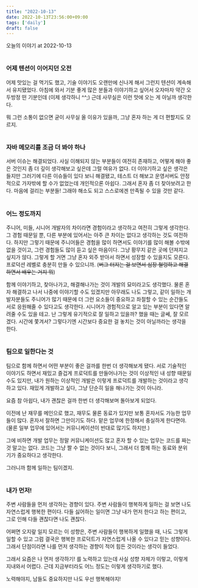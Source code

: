 ```yaml
---
title: "2022-10-13"
date: 2022-10-13T23:56:00+09:00
tags: ['daily']
draft: false
---
```

오늘의 이야기 at 2022-10-13
<!--more--> 

#
### 어제 텐션이 이어지던 오전
어제 맛있는 걸 먹기도 했고, 기술 이야기도 오랜만에 신나게 해서 그런지 텐션이 계속해서 유지됐었다. 
아침에 와서 기분 좋게 많은 분들과 이야기하고 싶어서 오자마자 약간 오두방정 떤 기분인데 (이제 생각하니 ^^;) 
근데 사무실은 이런 맛에 오는 게 아닐까 생각한다. 

뭐 그런 소통이 없으면 굳이 사무실 올 이유가 있을까, 그냥 혼자 하는 게 더 편할지도 모르지.


#
### 자바 메모리를 조금 더 봐야 하나
서버 이슈는 해결되었다. 
사실 이해되지 않는 부분들이 여전히 존재하고, 어떻게 해야 좋은 것인지 좀 더 깊이 생각해보고 싶은데 그럴 여유가 없다. 
더 이야기하고 싶은 생각은 들지만 그러기에 다른 이슈들이 있다 보니 해결됐고, 테스트 더 해보고 운영서버도 안정적으로 가자밖에 할 수가 없었는데 개인적으론 아쉽다. 
그래서 혼자 좀 더 찾아보려고 한다. 
마음에 걸리는 부분들! 
그래야 해소도 되고 스스로에겐 만족될 수 있을 것만 같다.


#
### 어느 정도까지
주니어, 미들, 시니어 개발자의 차이라면 경험이라고 생각하고 여전히 그렇게 생각한다. 
그 경험 때문일 뿐, 다른 부분에 있어서는 아주 큰 차이는 없다고 생각하는 것도 여전하다. 
하지만 그렇기 때문에 주니어들은 경험을 많이 하면서도 이야기를 많이 해볼 수밖에 없을 것이고, 그런 경험들도 많이 듣고 싶은 마음이다. 
그냥 황무지 같은 곳에 던져지고 싶지가 않다. 
그렇게 할 거면 그냥 혼자 외주 받아서 하면서 성장할 수 있을지도 모른다. 
프로덕션 레벨로 충분히 만들 수 있으니까. (~~버그 터지는 걸 보면서 심장 철렁하고 해결하면서 배우는 거지 뭐~~)

함께 이야기하고, 찾아나가고, 해결해나가는 것이 개발의 묘미라고도 생각했다. 
물론 혼자 해결하고 나서 나중에 이야기할 수도 있겠지만 아무래도 나도 그렇고, 같이 일하는 개발자분들도 주니어가 많기 때문에 더 그런 요소들이 중요하고 좌절할 수 있는 순간들도 서로 응원해줄 수 있다고도 생각한다. 
시니어가 경험적으로 알고 있는 부분이 있다면 알려줄 수도 있을 테고. 
난 그렇게 유기적으로 잘 일하고 있을까? 했을 때는 글쎄, 잘 모르겠다. 
시간에 쫓겨서? 그렇다기엔 시간보다 중요한 걸 놓치는 것이 아닐까라는 생각을 한다.


#
### 팀으로 일한다는 것
팀으로 함께 하면서 어떤 부분이 좋은 걸까를 한번 더 생각해보게 됐다. 
서로 기술적인 이야기도 하면서 재밌고 즐겁게 프로덕트를 만들어나가는 것이 이상적인 내 성향 때문일 수도 있지만, 내가 원하는 이상적인 개발은 이렇게 프로덕트를 개발하는 것이라고 생각하고 있다. 
재밌게 개발하고 싶다, 그냥 단순히 일을 해나가는 것이 아니라. 

요즘 참 아쉽다, 내가 괜찮은 걸까 한번 더 생각해보며 돌아보게 되었다.

이전에 난 재무를 메인으로 했고, 재무도 물론 동료가 있지만 보통 혼자서도 가능한 업무들이 많다. 
혼자서 잘하면 그만이기도 하다. 
맡은 업무에 한정해서 충실하게 한다면야. (물론 일부 업무에 있어서는 커뮤니케이션이 반대로 많기도 하지만.) 

그에 비하면 개발 업무는 정말 커뮤니케이션도 많고 혼자 할 수 있는 업무는 코드를 짜는 것 말고는 없다. 
코드는 그냥 짤 수 없는 것이다 보니, 그래서 더 함께 하는 동료와 분위기가 중요하다고 생각한다. 

그러니까 함께 일하는 팀이겠지.


#
### 내가 먼저!
주변 사람들을 먼저 생각하는 경향이 있다. 
주변 사람들이 행복하게 일하는 걸 보면 나도 자연스럽게 행복한 편이다. 
다들 싫어하는 일이면 그냥 내가 먼저 한다고 하는 편이고, 그로 인해 다들 괜찮다면 나도 괜찮다. 

어쩌면 오지랖 일지 모르는 이 성향은, 주변 사람들이 행복하게 일했을 때, 나도 그렇게 일할 수 있고 그럼 결국은 행복한 프로덕트가 자연스럽게 나올 수 있다고 믿는 성향이다. 
그래서 단점이라면 나를 먼저 생각하는 경향이 적어 힘든 것이라는 생각이 들었다.

그래서 요즘은 나 먼저 생각하기! 를 노력하고 있는데 사실 성향 자체가 이렇고, 이렇게 지내와서 어렵다. 
근데 지금부터라도 어느 정도는 이렇게 생각하기로 했다. 

노력해야지, 남들도 중요하지만 나도 우선 행복해야지!